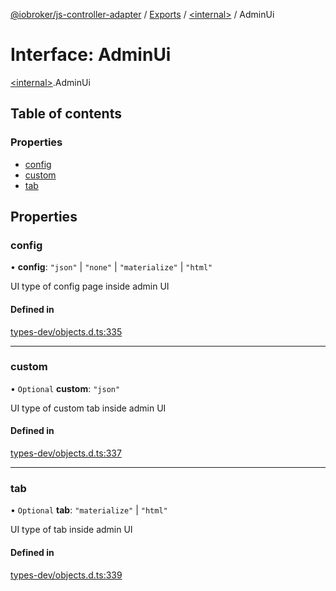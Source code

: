 [@iobroker/js-controller-adapter](../README.md) / [Exports](../modules.md) / [\<internal\>](../modules/internal_.md) / AdminUi

# Interface: AdminUi

[\<internal\>](../modules/internal_.md).AdminUi

## Table of contents

### Properties

- [config](internal_.AdminUi.md#config)
- [custom](internal_.AdminUi.md#custom)
- [tab](internal_.AdminUi.md#tab)

## Properties

### config

• **config**: ``"json"`` \| ``"none"`` \| ``"materialize"`` \| ``"html"``

UI type of config page inside admin UI

#### Defined in

[types-dev/objects.d.ts:335](https://github.com/ioBroker/ioBroker.js-controller/blob/d68ed299/packages/types-dev/objects.d.ts#L335)

___

### custom

• `Optional` **custom**: ``"json"``

UI type of custom tab inside admin UI

#### Defined in

[types-dev/objects.d.ts:337](https://github.com/ioBroker/ioBroker.js-controller/blob/d68ed299/packages/types-dev/objects.d.ts#L337)

___

### tab

• `Optional` **tab**: ``"materialize"`` \| ``"html"``

UI type of tab inside admin UI

#### Defined in

[types-dev/objects.d.ts:339](https://github.com/ioBroker/ioBroker.js-controller/blob/d68ed299/packages/types-dev/objects.d.ts#L339)
